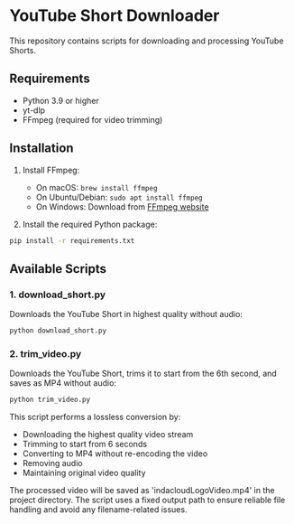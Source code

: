 # YouTube Short Downloader

This repository contains scripts for downloading and processing YouTube Shorts.

## Requirements

- Python 3.9 or higher
- yt-dlp
- FFmpeg (required for video trimming)

## Installation

1. Install FFmpeg:
   - On macOS: `brew install ffmpeg`
   - On Ubuntu/Debian: `sudo apt install ffmpeg`
   - On Windows: Download from [FFmpeg website](https://ffmpeg.org/download.html)

2. Install the required Python package:
```bash
pip install -r requirements.txt
```

## Available Scripts

### 1. download_short.py
Downloads the YouTube Short in highest quality without audio:
```bash
python download_short.py
```

### 2. trim_video.py
Downloads the YouTube Short, trims it to start from the 6th second, and saves as MP4 without audio:
```bash
python trim_video.py
```

This script performs a lossless conversion by:
- Downloading the highest quality video stream
- Trimming to start from 6 seconds
- Converting to MP4 without re-encoding the video
- Removing audio
- Maintaining original video quality

The processed video will be saved as 'indacloudLogoVideo.mp4' in the project directory. The script uses a fixed output path to ensure reliable file handling and avoid any filename-related issues. 